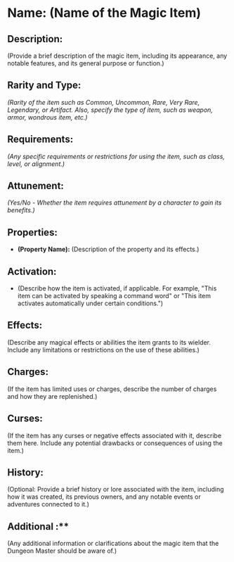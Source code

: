 # Name: (Name of the Magic Item)

## Description:
(Provide a brief description of the magic item, including its appearance, any notable features, and its general purpose or function.)

## Rarity and Type:
*(Rarity of the item such as Common, Uncommon, Rare, Very Rare, Legendary, or Artifact. Also, specify the type of item, such as weapon, armor, wondrous item, etc.)*

## Requirements:
*(Any specific requirements or restrictions for using the item, such as class, level, or alignment.)*

## Attunement:
*(Yes/No - Whether the item requires attunement by a character to gain its benefits.)*

## Properties:
- **(Property Name):** (Description of the property and its effects.)

## Activation:
- (Describe how the item is activated, if applicable. For example, "This item can be activated by speaking a command word" or "This item activates automatically under certain conditions.")

## Effects:
(Describe any magical effects or abilities the item grants to its wielder. Include any limitations or restrictions on the use of these abilities.)

## Charges:
(If the item has limited uses or charges, describe the number of charges and how they are replenished.)

## Curses:
(If the item has any curses or negative effects associated with it, describe them here. Include any potential drawbacks or consequences of using the item.)

## History:
(Optional: Provide a brief history or lore associated with the item, including how it was created, its previous owners, and any notable events or adventures connected to it.)

## Additional :**
(Any additional information or clarifications about the magic item that the Dungeon Master should be aware of.)

